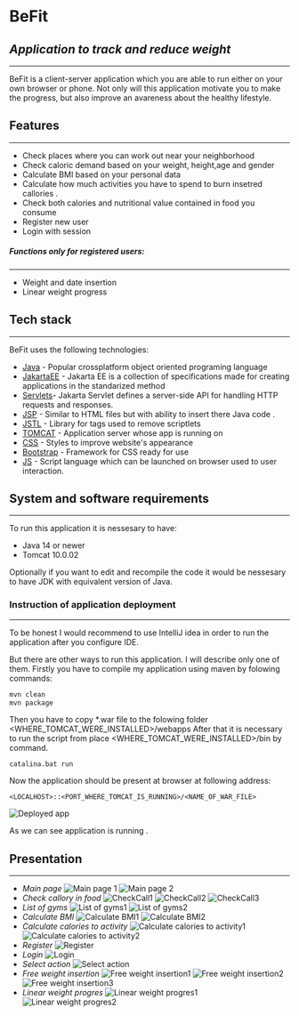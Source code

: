 # BeFit

## _Application to track and reduce weight_
---
BeFit is a client-server application which you are able to run either on your own browser or phone. Not only will this application motivate you to make the progress, but also improve an avareness about the healthy lifestyle. 

## Features
---
- Check places where you can work out near your neighborhood 
- Check caloric demand based on your weight, height,age and gender 
- Calculate BMI based on your personal data
- Calculate how much activities you have to spend to burn insetred callories . 
- Check both calories and nutritional value contained in food you consume
- Register new user
- Login with session

##### Functions only for registered users:  
---
- Weight and date insertion
- Linear weight progress

## Tech stack
---
BeFit uses the following technologies:
- [Java] - Popular crossplatform object oriented programing language
- [JakartaEE] - Jakarta EE is a collection of specifications made for creating applications in the standarized method
- [Servlets]- Jakarta Servlet defines a server-side API for handling HTTP requests and responses.
- [JSP] - Similar to HTML files but with ability to insert there Java code . 
- [JSTL] - Library for tags used to remove scriptlets 
- [TOMCAT] - Application server  whose app is running on
- [CSS] - Styles to improve website's appearance
- [Bootstrap] - Framework for CSS ready for use 
- [JS] - Script language which can be launched on browser used to user interaction.

## System and software requirements 
---
To run this application it is nessesary to have: 
- Java 14 or newer 
- Tomcat 10.0.02

Optionally if you want to edit and recompile the code it would be nessesary to have JDK with equivalent version of Java.
### Instruction of application deployment 
----
To be honest I would recommend to use IntelliJ idea in order to run the application after you configure IDE. 

But there are other ways to run this application. I will describe only one of them. 
Firstly you have to compile my application using maven by folowing commands:
```sh
mvn clean
mvn package
```
Then you have to copy *.war file to the folowing folder <WHERE_TOMCAT_WERE_INSTALLED>/webapps
After that it is necessary to run the script from place <WHERE_TOMCAT_WERE_INSTALLED>/bin by command. 
```
catalina.bat run
```
Now the application should be present at browser at following address: 
```
<LOCALHOST>::<PORT_WHERE_TOMCAT_IS_RUNNING>/<NAME_OF_WAR_FILE>
```
![Deployed app](https://i.imgur.com/2IpeMNO.png)

As we can see application is running . 
## Presentation
---
- _*Main page*_
![Main page 1](https://i.imgur.com/Tl2gifJ.jpg)
![Main page 2](https://i.imgur.com/ago7ozD.png)
- *Check callory in food*
![CheckCall1](https://i.imgur.com/mYU9XsE.png)
![CheckCall2](https://i.imgur.com/00M6MKm.jpg)
![CheckCall3](https://i.imgur.com/NImc9q7.jpg)
- *List of gyms*
![List of gyms1](https://i.imgur.com/GkK1qsW.png)
![List of gyms2](https://i.imgur.com/daW9n6E.png)
- *Calculate BMI*
![Calculate BMI1](https://i.imgur.com/2THvI3W.png)
![Calculate BMI2](https://i.imgur.com/wOwoUqW.png)
- *Calculate calories to activity* 
![Calculate calories to activity1](https://i.imgur.com/2CrIm2g.png)
![Calculate calories to activity2](https://i.imgur.com/kx5kc3P.png)
- *Register* 
![Register](https://i.imgur.com/hwnVzbY.png)
- *Login*
![Login](https://i.imgur.com/4RIpZOX.png)
- *Select action*
![Select action](https://i.imgur.com/zNSCbeT.png)
- *Free weight insertion* 
![Free weight insertion1](https://i.imgur.com/zdlxQuf.png)
![Free weight insertion2](https://i.imgur.com/JKr5z0y.png)
![Free weight insertion3](https://i.imgur.com/eaID7ya.png)
- *Linear weight progres* 
![Linear weight progres1](https://i.imgur.com/4hyijmN.png)
![Linear weight progres2](https://i.imgur.com/k1IDJ0C.png)

[JakartaEE]: <https://jakarta.ee/>
[Java]: <https://www.java.com/pl/>
[Bootstrap]: <https://getbootstrap.com/>
[JSP]: <https://jakarta.ee/specifications/pages/3.0/>
[JSTL]: <https://jakarta.ee/specifications/tags/2.0/>
[TOMCAT]: <https://tomcat.apache.org/>
[CSS]: <https://developer.mozilla.org/pl/docs/Learn/Getting_started_with_the_web/CSS_basics>
[JS]: <https://developer.mozilla.org/en-US/docs/Web/javascript>
[Servlets]: <https://jakarta.ee/specifications/servlet/5.0/>
